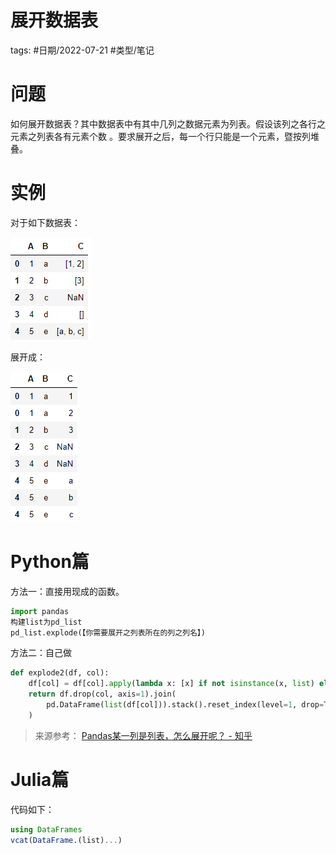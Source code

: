 # 展开数据表


tags: #日期/2022-07-21 #类型/笔记 

# 问题



如何展开数据表？其中数据表中有其中几列之数据元素为列表。假设该列之各行之元素之列表各有元素个数 。要求展开之后，每一个行只能是一个元素，暨按列堆叠。



# 实例

对于如下数据表：

![img](展开数据表.assets/v2-1d34ccd7b5ba075c5ef12ccb769317c7_1440w.png)

展开成：

![img](展开数据表.assets/v2-108cbbb3fde614671c8809065e6c1d6b_1440w.png)

# Python篇

方法一：直接用现成的函数。

```python
import pandas
构建list为pd_list
pd_list.explode(【你需要展开之列表所在的列之列名】)
```



方法二：自己做

```python
def explode2(df, col):
    df[col] = df[col].apply(lambda x: [x] if not isinstance(x, list) else x)
    return df.drop(col, axis=1).join(
        pd.DataFrame(list(df[col])).stack().reset_index(level=1, drop=True).rename(col)
    ) 
```



> 来源参考：
> [Pandas某一列是列表，怎么展开呢？ - 知乎](https://zhuanlan.zhihu.com/p/222214848)
> 



# Julia篇



代码如下：

```julia
using DataFrames
vcat(DataFrame.(list)...) 
```

